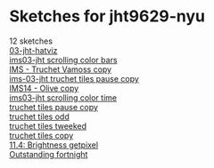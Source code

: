 # Sketches for jht9629-nyu
12 sketches  
[03-jht-hatviz](https://editor.p5js.org/jht9629-nyu/sketches/7hzeHDSIl)<!-- 2023-04-06T21:26:53.342Z -->  
[ims03-jht scrolling color bars](https://editor.p5js.org/jht9629-nyu/sketches/3VKJ-q8ar)<!-- 2023-04-06T20:27:08.964Z -->  
[IMS - Truchet Vamoss copy](https://editor.p5js.org/jht9629-nyu/sketches/G4K2yaPnz)<!-- 2023-04-06T18:00:10.822Z -->  
[ims-03-jht truchet tiles pause copy](https://editor.p5js.org/jht9629-nyu/sketches/CYMdD77ySc)<!-- 2023-04-06T17:49:28.916Z -->  
[IMS14 - Olive copy](https://editor.p5js.org/jht9629-nyu/sketches/6FIYHI4Mk)<!-- 2023-04-05T00:01:20.329Z -->  
[ims03-jht scrolling color time](https://editor.p5js.org/jht9629-nyu/sketches/ZGUqiovgG)<!-- 2023-04-02T22:12:35.970Z -->  
[truchet tiles pause copy](https://editor.p5js.org/jht9629-nyu/sketches/fWSv5uzke)<!-- 2023-03-30T15:49:18.149Z -->  
[truchet tiles odd](https://editor.p5js.org/jht9629-nyu/sketches/ghy_WpWDr)<!-- 2023-03-30T15:40:30.900Z -->  
[truchet tiles tweeked](https://editor.p5js.org/jht9629-nyu/sketches/1CpIVSqp_d)<!-- 2023-03-19T20:00:56.425Z -->  
[truchet tiles copy](https://editor.p5js.org/jht9629-nyu/sketches/lBrb1cBQ7)<!-- 2023-03-18T18:10:24.720Z -->  
[11.4: Brightness getpixel](https://editor.p5js.org/jht9629-nyu/sketches/J7Zhes2Tc)<!-- 2023-03-18T16:45:24.243Z -->  
[Outstanding fortnight](https://editor.p5js.org/jht9629-nyu/sketches/4DETmJP-l)<!-- 2023-03-18T16:11:04.212Z -->  